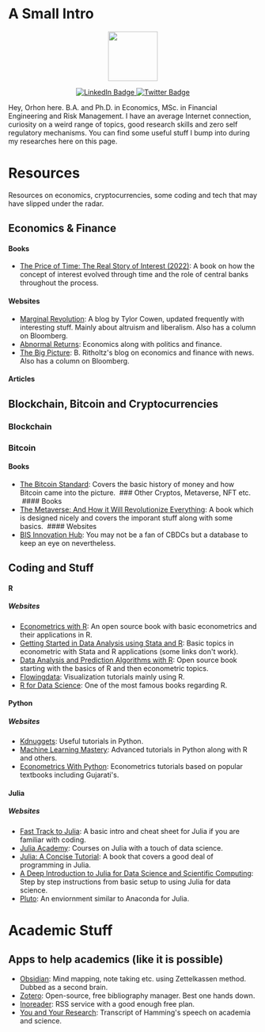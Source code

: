 # A Small Intro
<div align="center">
  <img src="https://media.giphy.com/media/j0HjChGV0J44KrrlGv/giphy.gif" width="100"/>
  <p>
  <a href="https://www.linkedin.com/in/orhon/">
    <img src="https://img.shields.io/badge/LinkedIn-blue?style=for-the-badge&logo=linkedin&logoColor=white" alt="LinkedIn Badge"/>
  </a>
  <a href="https://twitter.com/orhoncand">
    <img src="https://img.shields.io/badge/Twitter-blue?style=for-the-badge&logo=twitter&logoColor=white" alt="Twitter Badge"/>
  </a>
</div>
Hey, Orhon here. B.A. and Ph.D. in Economics, MSc. in Financial Engineering and Risk Management. I have an average Internet connection, curiosity on a weird range of topics, good research skills and zero self regulatory mechanisms. You can find some useful stuff I bump into during my researches here on this page.



# Resources
Resources on economics, cryptocurrencies, some coding and tech that may have slipped under the radar.

## Economics & Finance
#### Books
* [The Price of Time: The Real Story of Interest (2022)](https://www.amazon.com/Price-Time-Real-Story-Interest/dp/0802160069): A book on how the concept of interest evolved through time and the role of central banks throughout the process.
#### Websites
* [Marginal Revolution](https://marginalrevolution.com): A blog by Tylor Cowen, updated frequently with interesting stuff. Mainly about altruism and liberalism. Also has a column on Bloomberg.
* [Abnormal Returns](https://abnormalreturns.com): Economics along with politics and finance.
* [The Big Picture](https://ritholtz.com): B. Ritholtz's blog on economics and finance with news. Also has a column on Bloomberg.

#### Articles
 
## Blockchain, Bitcoin and Cryptocurrencies
### Blockchain
### Bitcoin
#### Books
* [The Bitcoin Standard](https://www.amazon.com/Bitcoin-Standard-Decentralized-Alternative-Central/dp/1119473861): Covers the basic history of money and how Bitcoin came into the picture.
 ### Other Cryptos, Metaverse, NFT etc.
 #### Books
* [The Metaverse: And How it Will Revolutionize Everything](https://www.amazon.com/Metaverse-How-Will-Revolutionize-Everything/dp/1324092033/): A book which is designed nicely and covers the imporant stuff along with some basics.
 #### Websites
* [BIS Innovation Hub](https://www.bis.org/about/bisih/projects.htm): You may not be a fan of CBDCs but a database to keep an eye on nevertheless.

## Coding and Stuff
#### R
##### Websites
* [Econometrics with R](https://www.econometrics-with-r.org): An open source book with basic econometrics and their applications in R.
* [Getting Started in Data Analysis using Stata and R](https://dss.princeton.edu/training/): Basic topics in econometric with Stata and R applications (some links don't work).
* [Data Analysis and Prediction Algorithms with R](https://rafalab.github.io/dsbook/): Open source book starting with the basics of R and then econometric topics.
* [Flowingdata](https://flowingdata.com): Visualization tutorials mainly using R.
* [R for Data Science](https://r4ds.had.co.nz/index.html): One of the most famous books regarding R.
#### Python
##### Websites
* [Kdnuggets](https://www.kdnuggets.com): Useful tutorials in Python.
* [Machine Learning Mastery](https://machinelearningmastery.com/): Advanced tutorials in Python along with R and others.
* [Econometrics With Python](https://github.com/weijie-chen/Econometrics-With-Python): Econometrics tutorials based on popular textbooks including Gujarati's.

#### Julia
##### Websites
* [Fast Track to Julia](https://juliadocs.github.io/Julia-Cheat-Sheet/): A basic intro and cheat sheet for Julia if you are familiar with coding.
* [Julia Academy](https://juliaacademy.com): Courses on Julia with a touch of data science.
* [Julia: A Concise Tutorial](https://syl1.gitbook.io/julia-language-a-concise-tutorial): A book that covers a good deal of programming in Julia.
* [A Deep Introduction to Julia for Data Science and Scientific Computing](https://ucidatascienceinitiative.github.io/IntroToJulia/): Step by step instructions from basic setup to using Julia for data science.
* [Pluto](https://github.com/fonsp/Pluto.jl): An enviornment similar to Anaconda for Julia.

# Academic Stuff
## Apps to help academics (like it is possible)
* [Obsidian](https://obsidian.md): Mind mapping, note taking etc. using Zettelkassen method. Dubbed as a second brain.
* [Zotero](https://www.zotero.org): Open-source, free bibliography manager. Best one hands down. 
* [Inoreader](https://www.inoreader.com): RSS service with a good enough free plan.
* [You and Your Research](https://www.cs.virginia.edu/~robins/YouAndYourResearch.html): Transcript of Hamming's speech on academia and science.
